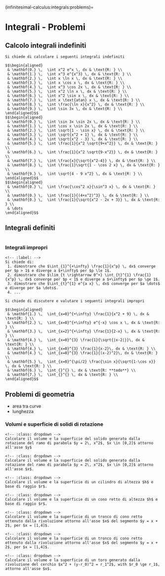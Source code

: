 (infinitesimal-calculus:integrals:problems)=
# Integrali - Problemi

## Calcolo integrali indefiniti
```{exercise}
Si chiede di calcolare i seguenti integrali indefiniti

$$\begin{aligned}
 & \mathbf{0.} \,  \int x^2 e^x \, dx & \text{R: } \\
 & \mathbf{1.} \,  \int x^3 e^{x^3} \, dx & \text{R: } \\
 & \mathbf{2.} \,  \int x \ln x \, dx & \text{R: } \\
 & \mathbf{3.} \,  \int x \cos x \, dx & \text{R: } \\
 & \mathbf{4.} \,  \int x^3 \cos 2x \, dx & \text{R: } \\
 & \mathbf{5.} \,  \int x^2 \ln x \, dx & \text{R: } \\
 & \mathbf{6.} \,  \int x^2 \sin x \, dx & \text{R: } \\
 & \mathbf{7.} \,  \int x \text{atan} x \, dx & \text{R: } \\
 & \mathbf{8.} \,  \int \frac{\ln x}{x^2} \, dx & \text{R: } \\
 & \mathbf{9.} \,  \int \sin 3x \, dx & \text{R: } \\
\end{aligned}$$
$$\begin{aligned}
 & \mathbf{0.} \,  \int \sin 3x \sin 2x \, dx & \text{R: } \\
 & \mathbf{1.} \,  \int \cos x \sin 2x \, dx & \text{R: } \\
 & \mathbf{2.} \,  \int \sqrt{1 - \sin x} \, dx & \text{R: } \\
 & \mathbf{3.} \,  \int \sqrt{x^2 + 1} \, dx & \text{R: } \\
 & \mathbf{4.} \,  \int \sqrt{x^2 - 3} \, dx & \text{R: } \\
 & \mathbf{5.} \,  \int \frac{1}{x^2 \sqrt{9+x^2}} \, dx & \text{R: } \\
 & \mathbf{6.} \,  \int \frac{1}{x^2 \sqrt{9-x^2}} \, dx & \text{R: } \\
 & \mathbf{7.} \,  \int \frac{x}{\sqrt{x^2-4}} \, dx & \text{R: } \\
 & \mathbf{8.} \,  \int \frac{1}\sqrt{1 - \cos 2 x} \, dx & \text{R: } \\
 & \mathbf{9.} \,  \int \sqrt{4 - 9 x^2} \, dx & \text{R: } \\
\end{aligned}$$
$$\begin{aligned}
 & \mathbf{0.} \,  \int \frac{\cos^2 x}{\sin^3 x} \, dx & \text{R: } \\
 & \mathbf{0.} \,  \int \frac{1}{(4+x^2)^3} \, dx & \text{R: } \\
 & \mathbf{0.} \,  \int \frac{1}{\sqrt{x^2 - 2x + 3}} \, dx & \text{R: } \\
 & \dots
\end{aligned}$$
```

## Integrali definiti
```{exercise}
```

### Integrali impropri
```{exercise}
<!-- :label: -->
Si chiede di:
 1. dimostrare che $\int_{1}^{+\infty} \frac{1}{x^p} \, dx$ converge per $p > 1$ e diverge a $+\infty$ per $p \le 1$.
 2. dimostrare che $\lim_{t \rightarrow 0^+} \int_{t}^{1} \frac{1}{x^p} \, dx$ converge per $p < 1$ e diverge a $+\infty$ per $p \ge 1$.
 3. dimostrare che $\int_{t}^{1} e^{a x} \, dx$ converge per $a \dots$ e diverge per $a \dots$.
 4. ...
```

```{exercise}
Si chiede di discutere e valutare i seguenti integrali impropri

$$\begin{aligned}
 & \mathbf{1.} \,  \int_{x=0}^{+\infty} \frac{1}{x^2 + 9} \, dx & \text{R: } \\
 & \mathbf{2.} \,  \int_{x=0}^{+\infty} e^{-x} \cos x \, dx & \text{R: } \\
 & \mathbf{3.} \,  \int_{x=2}^{+\infty} \frac{1}{2-x} \, dx & \text{R: } \\
 & \mathbf{4.} \,  \int_{x=0}^{3} \frac{1}{\sqrt{|x-2|}}\, dx & \text{R: } \\
 & \mathbf{4.} \,  \int_{x=0}^{3} \frac{1}{x-2}\, dx & \text{R: } \\
 & \mathbf{4.} \,  \int_{x=0}^{3} \frac{1}{(x-2)^2}\, dx & \text{R: } \\
 & \mathbf{5.} \,  \int_{x=0}^{\pi/2} \frac{\sin x}{\sqrt{1-\cos x}} \, dx & \text{R: } \\
 & \mathbf{6.} \,  \int_{}^{} \, dx & \text{R: **todo**} \\
 & \mathbf{7.} \,  \int_{}^{} \, dx & \text{R: } \\
\end{aligned}$$
```

## Problemi di geometria
- area tra curve
- lunghezza
### Volumi e superficie di solidi di rotazione
```{exercise}
<!-- :class: dropdown -->
Calcolare il volume e la superficie del solido generato dalla rotazione del ramo di parabola $y = 2\, x^2$, $x \in [0,2]$ attorno all'asse $y$
```
```{exercise}
<!-- :class: dropdown -->
Calcolare il volume e la superficie del solido generato dalla rotazione del ramo di parabola $y = 2\, x^2$, $x \in [0,2]$ attorno all'asse $x$. 
```
```{exercise}
<!-- :class: dropdown -->
Calcolare il volume e la superficie di un cilindro di altezza $h$ e base di raggio $r$.
```
```{exercise}
<!-- :class: dropdown -->
Calcolare il volume e la superficie di un cono retto di altezza $h$ e base di raggio $r$.
```
```{exercise}
<!-- :class: dropdown -->
Calcolare il volume e la superficie di un tronco di cono retto ottenuto dalla rivoluzione attorno all'asse $x$ del segmento $y = x + 2$, per $x = [1,4]$.
```
```{exercise}
<!-- :class: dropdown -->
Calcolare il volume e la superficie di un tronco di cono retto ottenuto dalla rivoluzione attorno all'asse $x$ del segmento $y = x + 2$, per $x = [1,4]$.
```
```{exercise}
<!-- :class: dropdown -->
Calcolare il volume e la superficie di un toro generato dalla rivoluzione del cerchio $x^2 + (y-r_0)^2 = r_1^2$, with $r_0 \ge r_1$, attorno all'asse $x$.
```

<!--
## Calcolo integrali indefiniti

$$\int \dfrac{f'(x)}{f(x)} dx$$
$$\int \frac{\sin x}{\cos^2 x} dx$$
$$\int \dfrac{f'(x)}{f(x)} dx$$
$$\int \frac{1}{a x^2 + b x + c} dx \qquad \text{con } \Delta := b^2 - 4 bc > 0$$
$$\int \frac{1}{a x^2 + b x + c} dx \qquad \text{con } \Delta := b^2 - 4 bc < 0$$

$$\int f'(x) e^{f(x)} \, dx  = e^{f(x)} + C$$
$$\int f'(x) a^{f(x)} \, dx  = \frac{a^{f(x)}}{\ln a} + C$$

$$\int f'(x) \, \cos f(x) \, dx = \sin f(x) + C$$
$$\int f'(x) \, \sin f(x) \, dx =-\cos f(x) + C$$

$$\int \sin^2 x \, dx = \dots$$
$$\int \cos^2 x \, dx = \dots$$
-->
